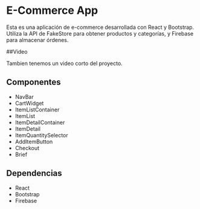 # E-Commerce App

Esta es una aplicación de e-commerce desarrollada con React y Bootstrap. Utiliza la API de FakeStore para obtener productos y categorías, y Firebase para almacenar órdenes.

##Video

Tambien tenemos un video corto del proyecto.

## Componentes

- NavBar
- CartWidget
- ItemListContainer
- ItemList
- ItemDetailContainer
- ItemDetail
- ItemQuantitySelector
- AddItemButton
- Checkout
- Brief

## Dependencias

- React
- Bootstrap
- Firebase

